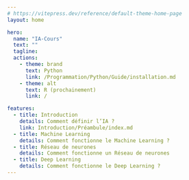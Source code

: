 ```yaml
---
# https://vitepress.dev/reference/default-theme-home-page
layout: home

hero:
  name: "IA-Cours"
  text: ""
  tagline:
  actions:
    - theme: brand
      text: Python
      link: /Programmation/Python/Guide/installation.md
    - theme: alt
      text: R (prochainement)
      link: /

features:
  - title: Introduction
    details: Comment définir l’IA ?
    link: Introduction/Préambule/index.md
  - title: Machine Learning
    details: Comment fonctionne le Machine Learning ?
  - title: Réseau de neurones
    details: Comment fonctionne un Réseau de neurones
  - title: Deep Learning
    details: Comment fonctionne le Deep Learning ?
---
```

